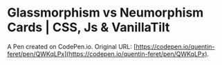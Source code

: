 # Glassmorphism vs Neumorphism Cards | CSS, Js & VanillaTilt

A Pen created on CodePen.io. Original URL: [https://codepen.io/quentin-feret/pen/QWKqLPx](https://codepen.io/quentin-feret/pen/QWKqLPx).


